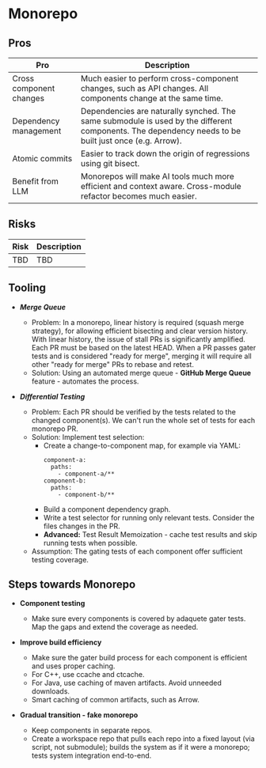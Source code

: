 # Monorepo

## Pros

| Pro                      | Description |
| ------------------------ | ----------- |
| Cross component changes  | Much easier to perform cross-component changes, such as API changes. All components change at the same time.
| Dependency management    | Dependencies are naturally synched. The same submodule is used by the different components. The dependency needs to be built just once (e.g. Arrow).
| Atomic commits           | Easier to track down the origin of regressions using git bisect.
| Benefit from LLM         | Monorepos will make AI tools much more efficient and context aware. Cross-module refactor becomes much easier. 

## Risks

| Risk                     | Description |
| ------------------------ | ----------- |
| TBD                      | TBD         |

## Tooling

- **_Merge Queue_**
  * Problem: In a monorepo, linear history is required (squash merge strategy), for allowing efficient bisecting and clear version history.
  With linear history, the issue of stall PRs is significantly amplified. Each PR must be based on the latest HEAD.
  When a PR passes gater tests and is considered "ready for merge", merging it will require all other
  "ready for merge" PRs to rebase and retest.  
  * Solution: Using an automated merge queue - **GitHub Merge Queue** feature - automates the process.

- **_Differential Testing_**
  * Problem: Each PR should be verified by the tests related to the changed component(s). We can't run the whole set of tests for each monorepo PR.  
  * Solution: Implement test selection:
    - Create a change-to-component map, for example via YAML:
      ```
      component-a:
        paths:
          - component-a/**
      component-b:
        paths:
          - component-b/**
      ```
    - Build a component dependency graph.
    - Write a test selector for running only relevant tests. Consider the files changes in the PR.  
    - **Advanced:** Test Result Memoization - cache test results and skip running tests when possible.
  * Assumption: The gating tests of each component offer sufficient testing coverage.

## Steps towards Monorepo

- **Component testing**  
  * Make sure every components is covered by adaquete gater tests. Map the gaps and extend the coverage as needed.

- **Improve build efficiency**
  * Make sure the gater build process for each component is efficient and uses proper caching.  
  * For C++, use ccache and ctcache.  
  * For Java, use caching of maven artifacts. Avoid unneeded downloads.  
  * Smart caching of common artifacts, such as Arrow.  

- **Gradual transition - fake monorepo**
  * Keep components in separate repos.
  * Create a workspace repo that pulls each repo into a fixed layout (via script, not submodule); builds the system as if it were a monorepo; tests system integration end-to-end.

